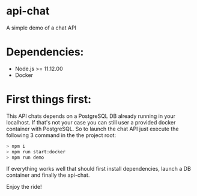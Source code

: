 # api-chat
A simple demo of a chat API

# Dependencies:

* Node.js >= 11.12.00
* Docker

# First things first:
This API chats depends on a PostgreSQL DB already running in your localhost. If that's not your case you can still user a provided docker container with PostgreSQL.
So to launch the chat API just execute the following 3 command in the the project root:

```bash
> npm i
> npm run start:docker
> npm run demo
```

If everything works well that should first install dependencies, launch a DB container and finally the api-chat.

Enjoy the ride!
